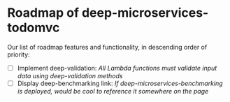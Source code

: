Roadmap of deep-microservices-todomvc
=====================================

Our list of roadmap features and functionality, in descending order of priority:

- [ ] Implement deep-validation: *All Lambda functions must validate input data using deep-validation methods*
- [ ] Display deep-benchmarking link: *If deep-microservices-benchmarking is deployed, would be cool to reference it somewhere on the page*
